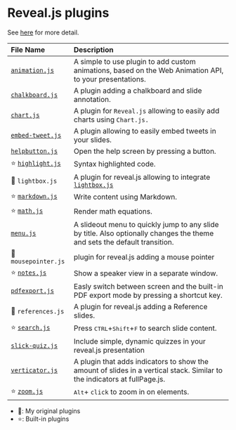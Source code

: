 # Reveal.js plugins

See [here](https://github.com/hakimel/reveal.js/wiki/Plugins,-Tools-and-Hardware) for more detail.

|File Name|Description|
|:--|:--|
| [`animation.js`](https://github.com/rogeralmeida/revealjs-animated)  |A simple to use plugin to add custom animations, based on the Web Animation API, to your presentations.|
| [`chalkboard.js`](https://github.com/rajgoel/reveal.js-plugins/tree/master/chalkboard)  |A plugin adding a chalkboard and slide annotation.|
| [`chart.js`](https://github.com/rajgoel/reveal.js-plugins/tree/master/chart)  |A plugin for `Reveal.js` allowing to easily add charts using `Chart.js.`|
| [`embed-tweet.js`](https://github.com/rajgoel/reveal.js-plugins/tree/master/embed-tweet)  |A plugin allowing to easily embed tweets in your slides.|
| [`helpbutton.js`](https://github.com/McShelby/reveal-helpbutton)  |Open the help screen by pressing a button.|
| ⭐️ [`highlight.js`](https://revealjs.com/plugins/#built-in-plugins)  |Syntax highlighted code.|
| 👦 `lightbox.js`  | A plugin for reveal.js allowing to integrate [`lightbox.js`](https://github.com/lokesh/lightbox2)|
| ⭐️ [`markdown.js`](https://revealjs.com/plugins/#built-in-plugins)  |Write content using Markdown.|
| ⭐️ [`math.js`](https://revealjs.com/plugins/#built-in-plugins)  |Render math equations.|
| [`menu.js`](https://github.com/denehyg/reveal.js-menu)  |A slideout menu to quickly jump to any slide by title. Also optionally changes the theme and sets the default transition.|
| 👦 `mousepointer.js`  | plugin for reveal.js adding a mouse pointer|
| ⭐️ [`notes.js`](https://revealjs.com/plugins/#built-in-plugins)  |Show a speaker view in a separate window.|
| [`pdfexport.js`](https://github.com/McShelby/reveal-pdfexport)  |Easly switch between screen and the built-in PDF export mode by pressing a shortcut key.|
| 👦 `references.js`  | A plugin for reveal.js adding a Reference slides. |
| ⭐️ [`search.js`](https://revealjs.com/plugins/#built-in-plugins)  |Press <kbd>CTRL</kbd>+<kbd>Shift</kbd>+<kbd>F</kbd> to search slide content.|
| [`slick-quiz.js`](https://gitlab.com/schaepermeier/reveal.js-quiz)  |Include simple, dynamic quizzes in your reveal.js presentation|
| [`verticator.js`](https://github.com/Martinomagnifico/reveal.js-verticator)  |A plugin that adds indicators to show the amount of slides in a vertical stack. Similar to the indicators at fullPage.js. |
| ⭐️ [`zoom.js`](https://revealjs.com/plugins/#built-in-plugins)  |<kbd>Alt</kbd>+ `click` to zoom in on elements.|

- 👦: My original plugins
- ⭐️: Built-in plugins